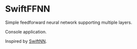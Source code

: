 # SwiftFFNN
Simple feedforward neural network supporting multiple layers.

Console application.

Inspired by [SwiftNN](https://github.com/GrigoryShushakov/SwiftNN).
